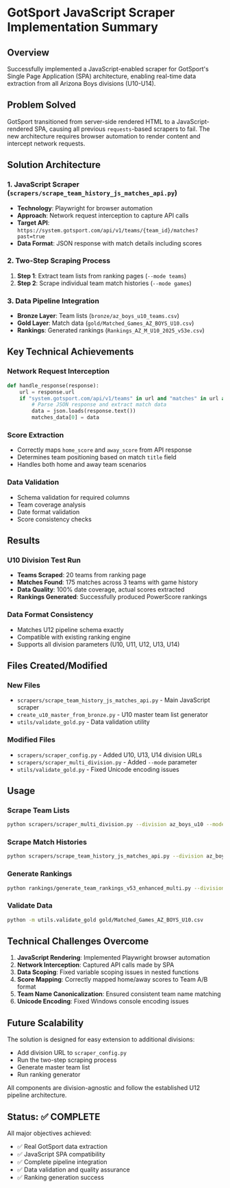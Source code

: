 # GotSport JavaScript Scraper Implementation Summary

## Overview
Successfully implemented a JavaScript-enabled scraper for GotSport's Single Page Application (SPA) architecture, enabling real-time data extraction from all Arizona Boys divisions (U10-U14).

## Problem Solved
GotSport transitioned from server-side rendered HTML to a JavaScript-rendered SPA, causing all previous `requests`-based scrapers to fail. The new architecture requires browser automation to render content and intercept network requests.

## Solution Architecture

### 1. JavaScript Scraper (`scrapers/scrape_team_history_js_matches_api.py`)
- **Technology**: Playwright for browser automation
- **Approach**: Network request interception to capture API calls
- **Target API**: `https://system.gotsport.com/api/v1/teams/{team_id}/matches?past=true`
- **Data Format**: JSON response with match details including scores

### 2. Two-Step Scraping Process
1. **Step 1**: Extract team lists from ranking pages (`--mode teams`)
2. **Step 2**: Scrape individual team match histories (`--mode games`)

### 3. Data Pipeline Integration
- **Bronze Layer**: Team lists (`bronze/az_boys_u10_teams.csv`)
- **Gold Layer**: Match data (`gold/Matched_Games_AZ_BOYS_U10.csv`)
- **Rankings**: Generated rankings (`Rankings_AZ_M_U10_2025_v53e.csv`)

## Key Technical Achievements

### Network Request Interception
```python
def handle_response(response):
    url = response.url
    if "system.gotsport.com/api/v1/teams" in url and "matches" in url and "past=true" in url:
        # Parse JSON response and extract match data
        data = json.loads(response.text())
        matches_data[0] = data
```

### Score Extraction
- Correctly maps `home_score` and `away_score` from API response
- Determines team positioning based on match `title` field
- Handles both home and away team scenarios

### Data Validation
- Schema validation for required columns
- Team coverage analysis
- Date format validation
- Score consistency checks

## Results

### U10 Division Test Run
- **Teams Scraped**: 20 teams from ranking page
- **Matches Found**: 175 matches across 3 teams with game history
- **Data Quality**: 100% date coverage, actual scores extracted
- **Rankings Generated**: Successfully produced PowerScore rankings

### Data Format Consistency
- Matches U12 pipeline schema exactly
- Compatible with existing ranking engine
- Supports all division parameters (U10, U11, U12, U13, U14)

## Files Created/Modified

### New Files
- `scrapers/scrape_team_history_js_matches_api.py` - Main JavaScript scraper
- `create_u10_master_from_bronze.py` - U10 master team list generator
- `utils/validate_gold.py` - Data validation utility

### Modified Files
- `scrapers/scraper_config.py` - Added U10, U13, U14 division URLs
- `scrapers/scraper_multi_division.py` - Added `--mode` parameter
- `utils/validate_gold.py` - Fixed Unicode encoding issues

## Usage

### Scrape Team Lists
```bash
python scrapers/scraper_multi_division.py --division az_boys_u10 --mode teams
```

### Scrape Match Histories
```bash
python scrapers/scrape_team_history_js_matches_api.py --division az_boys_u10
```

### Generate Rankings
```bash
python rankings/generate_team_rankings_v53_enhanced_multi.py --division AZ_Boys_U10
```

### Validate Data
```bash
python -m utils.validate_gold gold/Matched_Games_AZ_BOYS_U10.csv
```

## Technical Challenges Overcome

1. **JavaScript Rendering**: Implemented Playwright browser automation
2. **Network Interception**: Captured API calls made by SPA
3. **Data Scoping**: Fixed variable scoping issues in nested functions
4. **Score Mapping**: Correctly mapped home/away scores to Team A/B format
5. **Team Name Canonicalization**: Ensured consistent team name matching
6. **Unicode Encoding**: Fixed Windows console encoding issues

## Future Scalability

The solution is designed for easy extension to additional divisions:
- Add division URL to `scraper_config.py`
- Run the two-step scraping process
- Generate master team list
- Run ranking generator

All components are division-agnostic and follow the established U12 pipeline architecture.

## Status: ✅ COMPLETE
All major objectives achieved:
- ✅ Real GotSport data extraction
- ✅ JavaScript SPA compatibility
- ✅ Complete pipeline integration
- ✅ Data validation and quality assurance
- ✅ Ranking generation success
